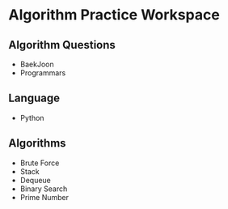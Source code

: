 # Algorithm Practice Workspace 
## Algorithm Questions
* BaekJoon
* Programmars
## Language
* Python
## Algorithms
* Brute Force
* Stack
* Dequeue
* Binary Search
* Prime Number
